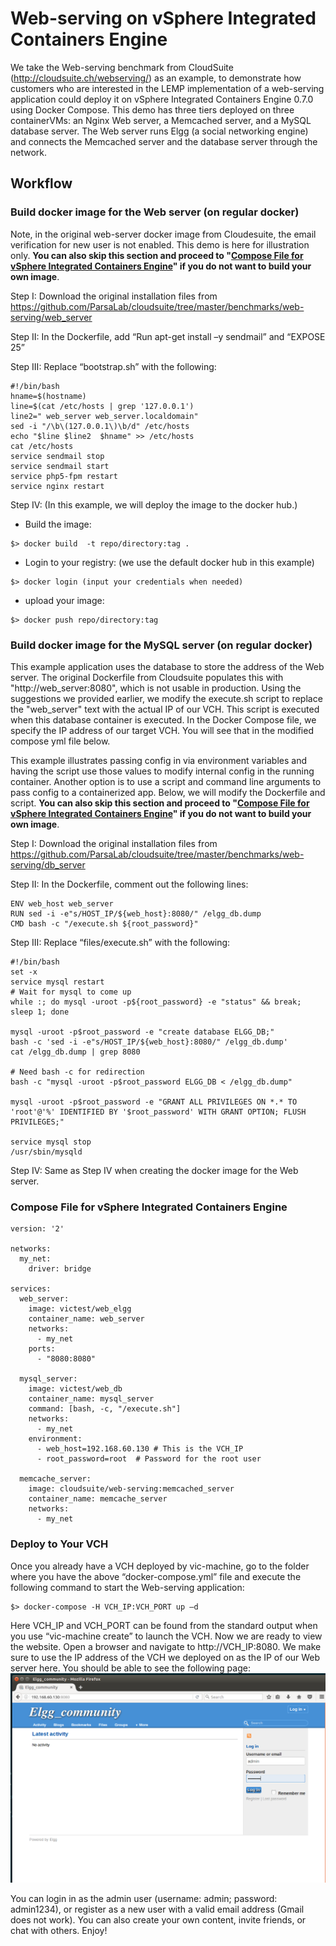 # Web-serving on vSphere Integrated Containers Engine

We take the Web-serving benchmark from CloudSuite (http://cloudsuite.ch/webserving/) as an example, to demonstrate how customers who are interested in the LEMP implementation of a web-serving application could deploy it on vSphere Integrated Containers Engine 0.7.0 using Docker Compose. This demo has three tiers deployed on three containerVMs: an Nginx Web server, a Memcached server, and a MySQL database server. The Web server runs Elgg (a social networking engine) and connects the Memcached server and the database server through the network.

## Workflow

### Build docker image for the Web server (on regular docker)

Note, in the original web-server docker image from Cloudesuite, the email verification for new user is not enabled.  This demo is here for illustration only. **You can also skip this section and proceed to "[Compose File for vSphere Integrated Containers Engine](#compose-file-for-vsphere-integrated-containers-engine)" if you do not want to build your own image**.

Step I: 
Download the original installation files from https://github.com/ParsaLab/cloudsuite/tree/master/benchmarks/web-serving/web_server

Step II:
In the Dockerfile, add “Run apt-get install –y sendmail” and “EXPOSE 25”

Step III:
Replace “bootstrap.sh” with the following:

```
#!/bin/bash
hname=$(hostname)
line=$(cat /etc/hosts | grep '127.0.0.1')
line2=" web_server web_server.localdomain"
sed -i "/\b\(127.0.0.1\)\b/d" /etc/hosts
echo "$line $line2  $hname" >> /etc/hosts
cat /etc/hosts
service sendmail stop
service sendmail start
service php5-fpm restart
service nginx restart
```
Step IV: (In this example, we will deploy the image to the docker hub.)
-	Build the image: 
```
$> docker build  -t repo/directory:tag . 
```
-	Login to your registry: (we use the default docker hub in this example) 
```
$> docker login (input your credentials when needed)
```
-	upload your image: 
```
$> docker push repo/directory:tag
```

### Build docker image for the MySQL server (on regular docker)

This example application uses the database to store the address of the Web server. The original Dockerfile from Cloudsuite populates this with "http://web_server:8080", which is not usable in production. Using the suggestions we provided earlier, we modify the execute.sh script to replace the "web_server" text with the actual IP of our VCH.  This script is executed when this database container is executed. In the Docker Compose file, we specify the IP address of our target VCH. You will see that in the modified compose yml file below. 

This example illustrates passing config in via environment variables and having the script use those values to modify internal config in the running container. Another option is to use a script and command line arguments to pass config to a containerized app. Below, we will modify the Dockerfile and script. **You can also skip this section and proceed to "[Compose File for vSphere Integrated Containers Engine](#compose-file-for-vsphere-integrated-containers-engine)" if you do not want to build your own image**.

Step I: 
Download the original installation files from https://github.com/ParsaLab/cloudsuite/tree/master/benchmarks/web-serving/db_server

Step II:
In the Dockerfile, comment out the following lines:
```
ENV web_host web_server
RUN sed -i -e"s/HOST_IP/${web_host}:8080/" /elgg_db.dump
CMD bash -c "/execute.sh ${root_password}"
```

Step III:
Replace “files/execute.sh” with the following:

```
#!/bin/bash
set -x
service mysql restart
# Wait for mysql to come up
while :; do mysql -uroot -p${root_password} -e "status" && break; sleep 1; done

mysql -uroot -p$root_password -e "create database ELGG_DB;"
bash -c 'sed -i -e"s/HOST_IP/${web_host}:8080/" /elgg_db.dump'
cat /elgg_db.dump | grep 8080

# Need bash -c for redirection
bash -c "mysql -uroot -p$root_password ELGG_DB < /elgg_db.dump"

mysql -uroot -p$root_password -e "GRANT ALL PRIVILEGES ON *.* TO 'root'@'%' IDENTIFIED BY '$root_password' WITH GRANT OPTION; FLUSH PRIVILEGES;"

service mysql stop 
/usr/sbin/mysqld
```

Step IV: Same as Step IV when creating the docker image for the Web server.

### Compose File for vSphere Integrated Containers Engine
```
version: '2'

networks:
  my_net:
    driver: bridge

services:
  web_server:
    image: victest/web_elgg
    container_name: web_server
    networks:
      - my_net
    ports:
      - "8080:8080"

  mysql_server:
    image: victest/web_db
    container_name: mysql_server
    command: [bash, -c, "/execute.sh"]
    networks:
      - my_net
    environment:
      - web_host=192.168.60.130 # This is the VCH_IP
      - root_password=root  # Password for the root user
       
  memcache_server:
    image: cloudsuite/web-serving:memcached_server
    container_name: memcache_server
    networks:
      - my_net    
```

### Deploy to Your VCH

Once you already have a VCH deployed by vic-machine, go to the folder where you have the above “docker-compose.yml” file and execute the following command to start the Web-serving application:
```
$> docker-compose -H VCH_IP:VCH_PORT up –d
```
Here VCH_IP and VCH_PORT can be found from the standard output when you use “vic-machine create” to launch the VCH. Now we are ready to view the website. Open a browser and navigate to http://VCH_IP:8080. We make sure to use the IP address of the VCH we deployed on as the IP of our Web server here. You should be able to see the following page:
![Web serving demo](images/elgg.png)

You can login in as the admin user (username: admin; password: admin1234), or register as a new user with a valid email address (Gmail does not work). You can also create your own content, invite friends, or chat with others. Enjoy! 




